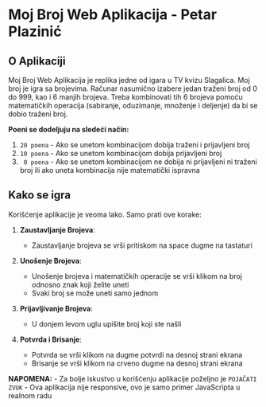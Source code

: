 Moj Broj Web Aplikacija - Petar Plazinić
========================================

## O Aplikaciji

Moj Broj Web Aplikacija je replika jedne od igara u TV kvizu Slagalica. 
Moj broj je igra sa brojevima. Računar nasumično izabere jedan traženi 
broj od 0 do 999, kao i 6 manjih brojeva. Treba kombinovati tih 6 brojeva 
pomoću matematičkih operacija (sabiranje, oduzimanje, množenje i deljenje) 
da bi se dobio traženi broj. 

**Poeni se dodeljuju na sledeći način:**
   1. `20 poena` - Ako se unetom kombinacijom dobija traženi i prijavljeni broj
   2. `10 poena` - Ako se unetom kombinacijom dobija prijavljeni broj
   2. ` 0 poena` - Ako se unetom kombinacijom ne dobija ni prijavljeni ni 
               traženi broj ili ako uneta kombinacija nije matematički ispravna

## Kako se igra

Korišćenje aplikacije je veoma lako. Samo prati ove korake:

 1. **Zaustavljanje Brojeva**:
      - Zaustavljanje brojeva se vrši pritiskom na space dugme na tastaturi

 2. **Unošenje Brojeva**:
      - Unošenje brojeva i matematičkih operacije se vrši klikom na broj
       odnosno znak koji želite uneti
      - Svaki broj se može uneti samo jednom

 3. **Prijavljivanje Brojeva**:
      - U donjem levom uglu upišite broj koji ste našli

 4. **Potvrda i Brisanje**:
      - Potvrda se vrši klikom na dugme potvrdi na desnoj strani ekrana
      - Brisanje se vrši klikom na crveno dugme na desnoj strani ekrana

**NAPOMENA:** 
     - Za bolje iskustvo u korišćenju aplikacije poželjno je `POJAČATI ZVUK`
     - Ova aplikacija nije responsive, ovo je samo primer JavaScripta u realnom radu
